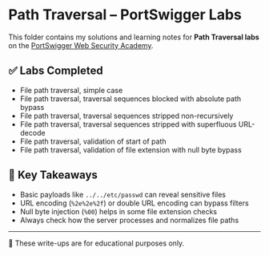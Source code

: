 # Path Traversal – PortSwigger Labs

This folder contains my solutions and learning notes for **Path Traversal labs** on the [PortSwigger Web Security Academy](https://portswigger.net/web-security/file-path-traversal).

## ✅ Labs Completed

- File path traversal, simple case
- File path traversal, traversal sequences blocked with absolute path bypass
- File path traversal, traversal sequences stripped non-recursively
- File path traversal, traversal sequences stripped with superfluous URL-decode
- File path traversal, validation of start of path
- File path traversal, validation of file extension with null byte bypass

## 🧠 Key Takeaways

- Basic payloads like `../../etc/passwd` can reveal sensitive files
- URL encoding (`%2e%2e%2f`) or double URL encoding can bypass filters
- Null byte injection (`%00`) helps in some file extension checks
- Always check how the server processes and normalizes file paths

---

📌 These write-ups are for educational purposes only.

